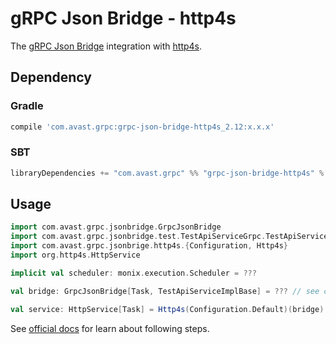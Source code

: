 # gRPC Json Bridge - http4s

The [gRPC Json Bridge](../README.md) integration with [http4s](https://http4s.org/).

## Dependency

### Gradle
```groovy
compile 'com.avast.grpc:grpc-json-bridge-http4s_2.12:x.x.x'
```

### SBT
```scala
libraryDependencies += "com.avast.grpc" %% "grpc-json-bridge-http4s" % "x.x.x"
```


## Usage

```scala
import com.avast.grpc.jsonbridge.GrpcJsonBridge
import com.avast.grpc.jsonbridge.test.TestApiServiceGrpc.TestApiServiceImplBase
import com.avast.grpc.jsonbrige.http4s.{Configuration, Http4s}
import org.http4s.HttpService

implicit val scheduler: monix.execution.Scheduler = ???

val bridge: GrpcJsonBridge[Task, TestApiServiceImplBase] = ??? // see core module docs for info about creating the bridge

val service: HttpService[Task] = Http4s(Configuration.Default)(bridge)
```

See [official docs](https://http4s.org/v0.18/dsl/) for learn about following steps.
